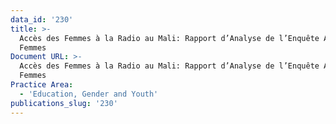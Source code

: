 ```yaml
---
data_id: '230'
title: >-
  Accès des Femmes à la Radio au Mali: Rapport d’Analyse de l’Enquête Auprès des
  Femmes
Document URL: >-
  Accès des Femmes à la Radio au Mali: Rapport d’Analyse de l’Enquête Auprès des
  Femmes
Practice Area:
  - 'Education, Gender and Youth'
publications_slug: '230'
---
```

